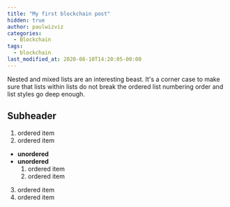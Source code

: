 ```yaml
---
title: "My first blockchain post"
hidden: true
author: paulwizviz
categories:
  - Blockchain
tags:
  - blockchain
last_modified_at: 2020-08-10T14:20:05-00:00
---
```


Nested and mixed lists are an interesting beast. It's a corner case to make sure that lists within lists do not break the ordered list numbering order and list styles go deep enough.

## Subheader

1. ordered item
2. ordered item 
  * **unordered**
  * **unordered** 
    1. ordered item
    2. ordered item
3. ordered item
4. ordered item

